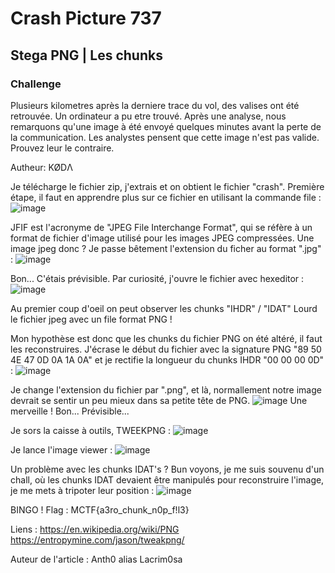 # Crash Picture 737
## Stega PNG | Les chunks

### Challenge
Plusieurs kilometres après la derniere trace du vol, des valises ont été retrouvée. Un ordinateur a pu etre trouvé. Après une analyse, nous remarquons qu'une image à été envoyé quelques minutes avant la perte de la communication. Les analystes pensent que cette image n'est pas valide. Prouvez leur le contraire.

Autheur: KØDΛ

Je télécharge le fichier zip, j'extrais et on obtient le fichier "crash".
Première étape, il faut en apprendre plus sur ce fichier en utilisant la commande file :
![image](https://user-images.githubusercontent.com/70716302/232286608-69ce9ac2-c5cd-4326-80ce-9a4248469a3a.png)

JFIF est l'acronyme de "JPEG File Interchange Format", qui se réfère à un format de fichier d'image utilisé pour les images JPEG compressées.
Une image jpeg donc ?
Je passe bêtement l'extension du ficher au format ".jpg" :
![image](https://user-images.githubusercontent.com/70716302/232286949-f650a10e-e104-48d8-9b77-f9db1c3b9ef7.png)

Bon... C'étais prévisible.
Par curiosité, j'ouvre le fichier avec hexeditor :
![image](https://user-images.githubusercontent.com/70716302/232287522-c3796f3b-0d57-43bf-9090-4fc77e32565e.png)

Au premier coup d'oeil on peut observer les chunks "IHDR" / "IDAT"
Lourd le fichier jpeg avec un file format PNG !

Mon hypothèse est donc que les chunks du fichier PNG on été altéré, il faut les reconstruires.
J'écrase le début du fichier avec la signature PNG "89 50 4E 47 0D 0A 1A 0A" et je rectifie la longueur du chunks IHDR "00 00 00 0D" :
![image](https://user-images.githubusercontent.com/70716302/232288071-ee4e931b-5832-4667-9ff7-2834508df9ae.png)

Je change l'extension du fichier par ".png", et là, normallement notre image devrait se sentir un peu mieux dans sa petite tête de PNG.
![image](https://user-images.githubusercontent.com/70716302/232288156-54663415-a311-49c8-af81-6935af11a031.png)
Une merveille ! Bon... Prévisible...

Je sors la caisse à outils, TWEEKPNG :
![image](https://user-images.githubusercontent.com/70716302/232288336-562d930b-0b8a-4389-948f-97c60437c3a3.png)

Je lance l'image viewer :
![image](https://user-images.githubusercontent.com/70716302/232288364-e90d9bae-d6ca-45ff-8755-12f80469b867.png)

Un problème avec les chunks IDAT's ? Bun voyons, je me suis souvenu d'un chall, où les chunks IDAT devaient être manipulés pour reconstruire l'image, je me mets à tripoter leur position :
![image](https://user-images.githubusercontent.com/70716302/232288814-f091cb75-97fb-4be5-9a4b-a0ff842fc465.png)

BINGO ! Flag : MCTF{a3ro_chunk_n0p_f!l3}

Liens :
https://en.wikipedia.org/wiki/PNG
https://entropymine.com/jason/tweakpng/

Auteur de l'article : Anth0 alias Lacrim0sa
